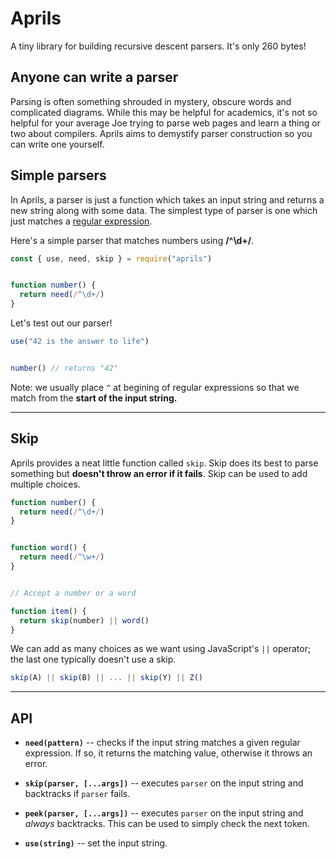 # Aprils

A tiny library for building recursive descent parsers. It's only 260 bytes!


## Anyone can write a parser

Parsing is often something shrouded in mystery, obscure words and complicated diagrams. While this may be helpful for academics, it's not so helpful for your average Joe trying to parse web pages and learn a thing or two about compilers. Aprils aims to demystify parser construction so you can write one yourself.


## Simple parsers

In Aprils, a parser is just a function which takes an input string and returns a new string along with some data. The simplest type of parser is one which just matches a [regular expression](https://brilliant.org/wiki/regular-expressions/).


Here's a simple parser that matches numbers using **/^\d+/**.

```js
const { use, need, skip } = require("aprils")


function number() {
  return need(/^\d+/)
}
```

Let's test out our parser!

```js
use("42 is the answer to life")


number() // returns "42"
```

Note: we usually place `^` at begining of regular expressions so that we match from the **start of the input string.**


---


## Skip

Aprils provides a neat little function called `skip`. Skip does its best to parse something but **doesn't throw an error if it fails**. Skip can be used to add multiple choices.

```js
function number() {
  return need(/^\d+/)
}


function word() {
  return need(/^\w+/)
}


// Accept a number or a word

function item() {
  return skip(number) || word()
}
```

We can add as many choices as we want using JavaScript's `||` operator; the last one typically doesn't use a skip.

```js
skip(A) || skip(B) || ... || skip(Y) || Z()
```


---


## API

* **`need(pattern)`** -- checks if the input string matches a given regular expression. If so, it returns the matching value, otherwise it throws an error.

* **`skip(parser, [...args])`** -- executes `parser` on the input string and backtracks if `parser` fails.

* **`peek(parser, [...args])`** -- executes `parser` on the input string and *always* backtracks. This can be used to simply check the next token.

* **`use(string)`** -- set the input string.
